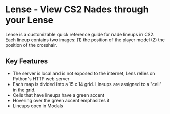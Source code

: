 # Lense - View CS2 Nades through your Lense

Lense is a customizable quick reference guide for nade lineups in CS2. Each lineup contains two images: (1) the position of the player model (2) the position of the crosshair.

## Key Features
* The server is local and is not exposed to the internet, Lens relies on Python's HTTP web server
* Each map is divided into a 15 x 14 grid. Lineups are assigned to a "cell" in the grid.
* Cells that have lineups have a green accent
* Hovering over the green accent emphasizes it
* Lineups open in Modals
